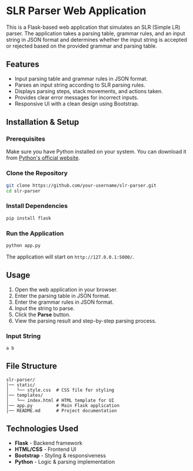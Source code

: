 # SLR Parser Web Application

This is a Flask-based web application that simulates an SLR (Simple LR) parser. The application takes a parsing table, grammar rules, and an input string in JSON format and determines whether the input string is accepted or rejected based on the provided grammar and parsing table.

## Features
- Input parsing table and grammar rules in JSON format.
- Parses an input string according to SLR parsing rules.
- Displays parsing steps, stack movements, and actions taken.
- Provides clear error messages for incorrect inputs.
- Responsive UI with a clean design using Bootstrap.

## Installation & Setup

### Prerequisites
Make sure you have Python installed on your system. You can download it from [Python's official website](https://www.python.org/downloads/).

### Clone the Repository
```sh
git clone https://github.com/your-username/slr-parser.git
cd slr-parser
```

### Install Dependencies
```sh
pip install flask
```

### Run the Application
```sh
python app.py
```
The application will start on `http://127.0.0.1:5000/`.

## Usage
1. Open the web application in your browser.
2. Enter the parsing table in JSON format.
3. Enter the grammar rules in JSON format.
4. Input the string to parse.
5. Click the **Parse** button.
6. View the parsing result and step-by-step parsing process.

### Input String
```
a b
```

## File Structure
```
slr-parser/
│── static/
│   └── style.css  # CSS file for styling
│── templates/
│   └── index.html # HTML template for UI
│── app.py         # Main Flask application
│── README.md      # Project documentation
```

## Technologies Used
- **Flask** - Backend framework
- **HTML/CSS** - Frontend UI
- **Bootstrap** - Styling & responsiveness
- **Python** - Logic & parsing implementation

